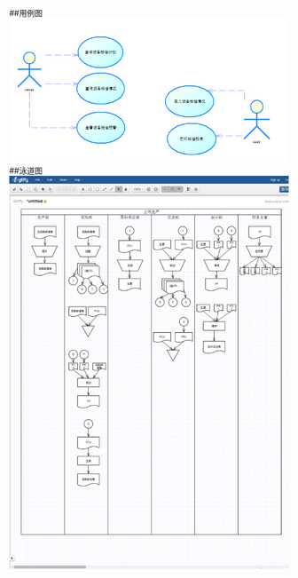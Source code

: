 ##用例图![image](https://github.com/qiqiseven/mis1/blob/master/DeviceUsecase.PNG)
##泳道图![image](https://github.com/qiqiseven/mis1/blob/master/yongdaotu.png)



